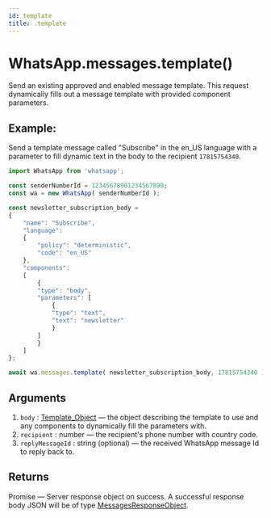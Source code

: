 ```yaml
---
id: template
title: .template
---
```


# WhatsApp.messages.template()
Send an existing approved and enabled message template. This request dynamically fills out a message template with provided component parameters.

## Example:
Send a template message called "Subscribe" in the en_US language with a parameter to fill dynamic text in the body to the recipient `17815754340`.
```js
import WhatsApp from 'whatsapp';

const senderNumberId = 12345678901234567890;
const wa = new WhatsApp( senderNumberId );

const newsletter_subscription_body =
{
    "name": "Subscribe",
    "language":
    {
        "policy": "deterministic",
        "code": "en_US"
    },
    "components":
    [
        {
        "type": "body",
        "parameters": [
            {
            "type": "text",
            "text": "newsletter"
            }
        ]
        }
    ]
};

await wa.messages.template( newsletter_subscription_body, 17815754340 );
```

## Arguments
1. `body` : [Template_Object](../types/TemplateObject) — the object describing the template to use and any components to dynamically fill the parameters with.
2. `recipient` : number — the recipient's phone number with country code.
3. `replyMessageId` : string (optional) — the received WhatsApp message Id to reply back to.

## Returns
Promise — Server response object on success. A successful response body JSON will be of type [MessagesResponseObject](../types/MessagesResponseObject).

